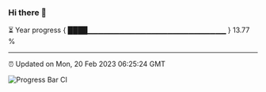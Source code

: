 ### Hi there 👋

⏳ Year progress { ████▁▁▁▁▁▁▁▁▁▁▁▁▁▁▁▁▁▁▁▁▁▁▁▁▁▁ } 13.77 %

---

⏰ Updated on Mon, 20 Feb 2023 06:25:24 GMT

![Progress Bar CI](https://github.com/ZhaoGui/ZhaoGui/workflows/Progress%20Bar%20CI/badge.svg)
